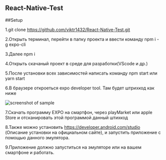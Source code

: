 ## React-Native-Test

##Setup

1.git clone https://github.com/viktr1432/React-Native-Test.git

2.Открыть терминал, перейти в папку проекта и ввести команду npm i -g expo-cli

3.Далее npm i

4.Открыть скачаный проект в среде для разработки(VScode и др.)

5.После установки всех зависимостей написать команду npm start или yarn start

6.В браузере откроеться expo developer tool. Там будет штрихкод как ниже

![screenshot of sample](https://github.com/viktr1432/React-Native-Test/blob/master/1.png)

7.Скачать программу EXPO на смартфон, через playMarket или apple Store и отсканировать этой программой данный штихкод

8.Также можно установить https://developer.android.com/studio (Описание установки на официальном сайте), и запустить приложение с помощью данного эмулятора.

9.Приложение должно запуститься на эмуляторе или на вашем смартфоне и работать.

